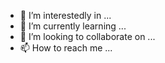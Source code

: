 

- 👀 I’m interestedly in ...
- 🌱 I’m currently learning ...
- 💞️ I’m looking to collaborate on ...
- 📫 How to reach me ...

<!---
anton112311/anton112311 is a ✨ special ✨ repository because its `README.md` (this file) appears on your GitHub profile.
You can click the Preview link to take a look at your changes.
--->
